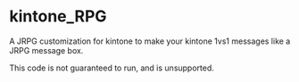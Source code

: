# kintone_RPG
A JRPG customization for kintone to make your kintone 1vs1 messages like a JRPG message box.

This code is not guaranteed to run, and is unsupported.

